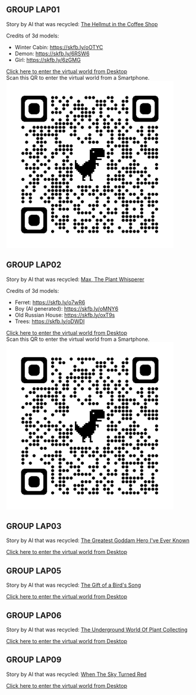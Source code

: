 ## GROUP LAP01
Story by AI that was recycled: [The Hellmut in the Coffee Shop](https://storiesby.ai/p/the-hellmouth-in-the-coffee-shop)  

Credits of 3d models:  
* Winter Cabin: https://skfb.ly/oOTYC
* Demon: https://skfb.ly/6RSW6 
* Girl: https://skfb.ly/6zGMG

[Click here to enter the virtual world from Desktop](https://laverbenaelectronica.github.io/vr/hackaton/FINAL/LAP01/index.html)   
Scan this QR to enter the virtual world from a Smartphone.   
![QR](LAP01/qrcode_lap01.png)

## GROUP LAP02
Story by AI that was recycled: [Max, The Plant Whisperer](https://storiesby.ai/p/max-the-plant-whisperer)

Credits of 3d models:
* Ferret: https://skfb.ly/o7wR6
* Boy (AI generated): https://skfb.ly/oMNY6
* Old Russian House: https://skfb.ly/oxT9s
* Trees: https://skfb.ly/oDWDI   

[Click here to enter the virtual world from Desktop](https://laverbenaelectronica.github.io/vr/hackaton/FINAL/LAP02/index.html)   
Scan this QR to enter the virtual world from a Smartphone.   
![QR](LAP02/qrcode_lap02.png)

## GROUP LAP03
Story by AI that was recycled: [The Greatest Goddam Hero I've Ever Known](https://storiesby.ai/p/the-greatest-goddamn-hero-ive-ever)  

[Click here to enter the virtual world from Desktop](https://laverbenaelectronica.github.io/vr/hackaton/FINAL/LAP03/index.html)   

## GROUP LAP05
Story by AI that was recycled: [The Gift of a Bird's Song](https://storiesby.ai/p/the-gift-of-a-birds-song)

[Click here to enter the virtual world from Desktop](https://laverbenaelectronica.github.io/vr/hackaton/FINAL/LAP05/index.html)   

## GROUP LAP06
Story by AI that was recycled: [The Underground World Of Plant Collecting](https://storiesby.ai/p/the-underground-world-of-plant-collecting)

[Click here to enter the virtual world from Desktop](https://laverbenaelectronica.github.io/vr/hackaton/FINAL/LAP06/index.html)   

## GROUP LAP09
Story by AI that was recycled: [When The Sky Turned Red](https://storiesby.ai/p/when-the-sky-turned-red)

[Click here to enter the virtual world from Desktop](https://laverbenaelectronica.github.io/vr/hackaton/FINAL/LAP09/index.html)   
